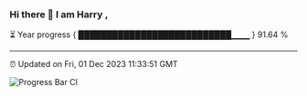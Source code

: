 ### Hi there 👋 I am Harry , 

⏳ Year progress { ███████████████████████████▁▁▁ } 91.64 %

---

⏰ Updated on Fri, 01 Dec 2023 11:33:51 GMT

![Progress Bar CI](https://github.com/duykhang68/duykhang68/workflows/Progress%20Bar%20CI/badge.svg)
